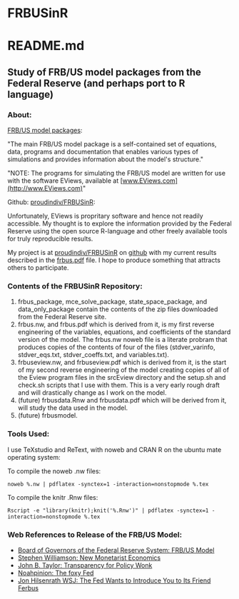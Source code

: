 # FRBUSinR
README.md
========================================================
Study of FRB/US model packages from the Federal Reserve (and perhaps port to R language)
--------------------------------------------------------

### About:

[FRB/US model packages](https://www.federalreserve.gov/econresdata/frbus/us-models-package.htm):

"The main FRB/US model package is a self-contained set of equations, data, programs and documentation that enables various types of simulations and provides information about the model's structure."

"NOTE: The programs for simulating the FRB/US model are written for use with the software EViews, available at [www.EViews.com](http://www.EViews.com)"

Github: [proudindiv/FRBUSinR](https://github.com/proudindiv/FRBUSinR):

Unfortunately, EViews is propritary software and hence not readily accessible.  My thought is to explore the information provided by the Federal Reserve using the open source R-language and other freely available tools for truly reproducible results.

My project is at [proudindiv/FRBUSinR](https://github.com/proudindiv/FRBUSinR) on [github](https://github.com) with my current results described in the [frbus.pdf](https://docs.google.com/viewer?url=https://raw.githubusercontent.com/proudindiv/FRBUSinR/ReverseEngineer/frbus.pdf) file.  I hope to produce something that attracts others to participate.

### Contents of the FRBUSinR Repository:

1. frbus_package, mce_solve_package, state_space_package, and data_only_package contain the contents of the zip files downloaded from the Federal Reserve site.
1. frbus.nw, and frbus.pdf which is derived from it, is my first reverse engineering of the variables, equations, and coefficients of the standard version of the model. The frbus.nw noweb file is a literate probram that produces copies of the contents of four of the files (stdver_varinfo, stdver_eqs.txt, stdver_coeffs.txt, and variables.txt).
1. frbuseview.nw, and frbuseview.pdf which is derived from it, is the start of my second reverse engineering of the model creating copies of all of the Eview program files in the srcEview directory and the setup.sh and check.sh scripts that I use with them.  This is a very early rough draft and will drastically change as I work on the model.
1. (future) frbusdata.Rnw and frbusdata.pdf which will be derived from it, will study the data used in the model.
1. (future) frbusmodel.

### Tools Used:

I use TeXstudio and ReText, with noweb and CRAN R on the ubuntu mate operating system:

To compile the noweb .nw files:

```
noweb %.nw | pdflatex -synctex=1 -interaction=nonstopmode %.tex
```

To compile the knitr .Rnw files:

```
Rscript -e "library(knitr);knit('%.Rnw')" | pdflatex -synctex=1 -interaction=nonstopmode %.tex
```

### Web References to Release of the FRB/US Model:

* [Board of Governors of the Federal Reserve System: FRB/US Model](http://www.federalreserve.gov/econresdata/frbus/us-models-about.htm)
* [Stephen Williamson: New Monetarist Economics](http://newmonetarism.blogspot.com/2014/04/the-frbus-model-and-inflation.html)
* [John B. Taylor: Transparency for Policy Wonk](https://economicsone.com/2014/04/05/transparency-for-policy-wonks/)
* [Noahpinion: The foxy Fed](http://noahpinionblog.blogspot.com/2014/04/the-foxy-fed_7.html)
* [Jon Hilsenrath WSJ: The Fed Wants to Introduce You to Its Friend Ferbus](http://blogs.wsj.com/economics/2014/04/03/the-fed-wants-to-introduce-you-to-its-friend-ferbus/)

